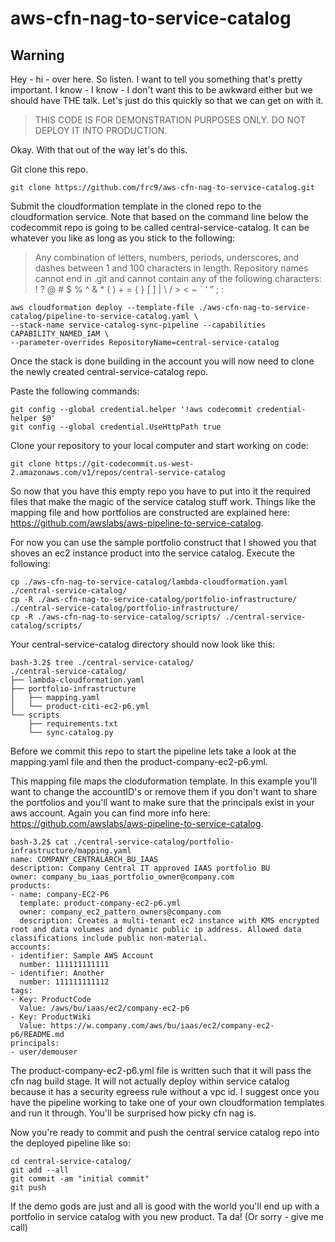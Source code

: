 # aws-cfn-nag-to-service-catalog

## Warning
Hey - hi - over here. So listen. I want to tell you something that's pretty important. I know - I know - I don't want this to be awkward either but we should have THE talk. Let's just do this quickly so that we can get on with it.

> THIS CODE IS FOR DEMONSTRATION PURPOSES ONLY. DO NOT DEPLOY IT INTO PRODUCTION. 

Okay. With that out of the way let's do this.

[logo]: https://giphy.com/embed/qDPg6HNz2NfAk "Do it!"

Git clone this repo.

```
git clone https://github.com/frc9/aws-cfn-nag-to-service-catalog.git
```

Submit the cloudformation template in the cloned repo to the cloudformation service. Note that based on the command line below the codecommit repo is going to be called central-service-catalog. It can be whatever you like as long as you stick to the following: 

>Any combination of letters, numbers, periods, underscores, and dashes between 1 and 100 characters in length. Repository names cannot end in .git and cannot contain any of the following characters: ! ? @ # $ % ^ & * ( ) + = { } [ ] | \ / > < ~ ` ‘ “ ; :

```
aws cloudformation deploy --template-file ./aws-cfn-nag-to-service-catalog/pipeline-to-service-catalog.yaml \
--stack-name service-catalog-sync-pipeline --capabilities CAPABILITY_NAMED_IAM \
--parameter-overrides RepositoryName=central-service-catalog
```

Once the stack is done building in the account you will now need to clone the newly created central-service-catalog repo.

Paste the following commands:

```
git config --global credential.helper '!aws codecommit credential-helper $@'
git config --global credential.UseHttpPath true
```
Clone your repository to your local computer and start working on code:

```
git clone https://git-codecommit.us-west-2.amazonaws.com/v1/repos/central-service-catalog
```

So now that you have this empty repo you have to put into it the required files that make the magic of the service catalog stuff work. Things like the mapping file and how portfolios are constructed are explained here: https://github.com/awslabs/aws-pipeline-to-service-catalog.

For now you can use the sample portfolio construct that I showed you that shoves an ec2 instance product into the service catalog. Execute the following:

```
cp ./aws-cfn-nag-to-service-catalog/lambda-cloudformation.yaml ./central-service-catalog/
cp -R ./aws-cfn-nag-to-service-catalog/portfolio-infrastructure/ ./central-service-catalog/portfolio-infrastructure/
cp -R ./aws-cfn-nag-to-service-catalog/scripts/ ./central-service-catalog/scripts/
```

Your central-service-catalog directory should now look like this:

```
bash-3.2$ tree ./central-service-catalog/
./central-service-catalog/
├── lambda-cloudformation.yaml
├── portfolio-infrastructure
│   ├── mapping.yaml
│   └── product-citi-ec2-p6.yml
└── scripts
    ├── requirements.txt
    └── sync-catalog.py
```

Before we commit this repo to start the pipeline lets take a look at the mapping.yaml file and then the product-company-ec2-p6.yml.

This mapping file maps the cloduformation template. In this example you'll want to change the accountID's or remove them if you don't want to share the portfolios and you'll want to make sure that the principals exist in your aws account. Again you can find more info here: https://github.com/awslabs/aws-pipeline-to-service-catalog.

```
bash-3.2$ cat ./central-service-catalog/portfolio-infrastructure/mapping.yaml 
name: COMPANY_CENTRALARCH_BU_IAAS 
description: Company Central IT approved IAAS portfolio BU
owner: company_bu_iaas_portfolio_owner@company.com
products:
- name: company-EC2-P6
  template: product-company-ec2-p6.yml
  owner: company_ec2_pattern_owners@company.com
  description: Creates a multi-tenant ec2 instance with KMS encrypted root and data volumes and dynamic public ip address. Allowed data classifications include public non-material.
accounts:
- identifier: Sample AWS Account
  number: 111111111111 
- identifier: Another
  number: 111111111112
tags:
- Key: ProductCode 
  Value: /aws/bu/iaas/ec2/company-ec2-p6
- Key: ProductWiki
  Value: https://w.company.com/aws/bu/iaas/ec2/company-ec2-p6/README.md
principals:
- user/demouser 
```

The product-company-ec2-p6.yml file is written such that it will pass the cfn nag build stage. It will not actually deploy within service catalog because it has a security egreess rule without a vpc id. I suggest once you have the pipeline working to take one of your own cloudformation templates and run it through. You'll be surprised how picky cfn nag is.

Now you're ready to commit and push the central service catalog repo into the deployed pipeline like so:

```
cd central-service-catalog/
git add --all
git commit -am "initial commit"
git push
```

If the demo gods are just and all is good with the world you'll end up with a portfolio in service catalog with you new product. Ta da! (Or sorry - give me call)